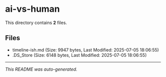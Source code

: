 # ai-vs-human

This directory contains **2** files.

## Files

- timeline-ish.md (Size: 9947 bytes, Last Modified: 2025-07-05 18:06:55)
- .DS_Store (Size: 6148 bytes, Last Modified: 2025-07-05 18:06:55)

---
*This README was auto-generated.*
